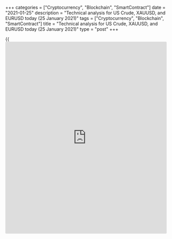 +++
categories = ["Cryptocurrency", "Blockchain", "SmartContract"]
date = "2021-01-25"
description = "Technical analysis for US Crude, XAUUSD, and EURUSD today (25 January 2021)"
tags = ["Cryptocurrency", "Blockchain", "SmartContract"]
title = "Technical analysis for US Crude, XAUUSD, and EURUSD today (25 January 2021)"
type = "post"
+++

{{<iframe id="large-banner" src="https://www.bounty.group/#slide=27.0" width="100%" height="600" scrolling="no" style="border: 0px solid rgb(216, 221, 230); border-radius: 3px;">}}

2021-01-25

2021-01-25

Short-term forecast for oil, gold, and EURUSD for 25.01.2021Alex
Rodionov

I welcome my fellow traders! I have made a price forecast for US Crude,
XAUUSD, and EURUSD using a combination of margin zones methodology and
technical analysis. Based on the market analysis, I suggest entry
signals for intraday traders.

Oil is testing the support level 51.88. If the price doesn't break out
the level, the medium-term uptrend will continue

The article covers the following subjects:

## Oil price forecast for today: USCrude analysis

Oil is testing the support level 51.88. If the price doesn't break out
the level, the medium-term uptrend will continue, and the target in
Target Zone 4 [54.72 - 54.21] will be reached.

If the bears break out the support of 51.88, then a medium-term
correction in the trend key support [49.39 - 48.94] zone will occur.

The short-term timeframe shows that the main scenario to sell oil with
the target in Intermediary Zone [51.66 - 51.43] has worked out. Last
Friday, the trend key support was tested and held. Traders also tested
the local resistance of Additional Zone [52.66 - 52.55].

This resistance will be significant today. The short-term trend's fate
will depend on whether traders succeed in breaking out the zone or not.

### [USCrude][1] trading ideas for today:

  1. Sell according to the pattern in Additional Zone [52.66 - 52.55]. TakeProfit: Intermediary Zone [51.66 - 51.43]. StopLoss: according to the pattern rules.

  2. If the price breaks out the Additional Zone [52.66 - 52.55], buy. TakeProfit: 53.90, Target Zone 3 [55.00 - 54.53]. StopLoss: below the significant local low.

* * *

## Gold price forecast for today: XAUUSD analysis

Gold is testing the broken-out accumulation zone [1859 - 1816] from top
to bottom. Look for purchases within the medium-term uptrend with the
target at Target Zone 2 [2005.8 - 1994.3].

Sell metal if the traders break out the level of 1818 and consolidate
below.

The gold short-term trend is up. The Intermediary Zone [1857 - 1852] was
broken out last week. Now the target for purchases is Target Zone [1912
- 1902].

On Friday last week, the precious metal's price correction occurred. As
part of the correction, there was an attempt to break out and
consolidate below Additional Zone [1849 - 1847]. The bears did not
succeed. At the close of the US trading session, the price returned to
the support zone.

Today look for short-term purchases according to the pattern to update
the last week's high and reach the Target Zone [1912 - 1902].

### [XAUUSD][2] trading ideas for today:

  1. Hold up medium-term purchases entered in the zone of [1859.2 - 1816.9]. TakeProfit: Target Zone 2 [2005.8 - 1994.3]. StopLoss: 1830.

  2. Enter short-term buy trades according to the pattern in Additional Zone [1849 - 1847]. TakeProfit: 1874, Target Zone [1912 - 1902]. StopLoss: according to the pattern rules.

* * *

## Euro/Dollar forecast for today: EURUSD analysis

The EURUSD pair entered the zone of good sell prices within the
corresponding trend, which can be observed in the medium-term chart.
This area includes prices [1.2146 - 1.2229]. Look for sales according to
the pattern with a target at last week's low + Target Zone 2 [1.1981 -
1.1962].

Let's take a look at the hourly timeframe and smaller margin zones. They
show us that the euro is trading in a short-term uptrend according to
the methodology. There is a contradiction to the medium-term downtrend.

In the chart of a shorter timeframe, the target for buying the euro is
Target Zone [1.2229 - 1.2213]. Today buy at strong supports according to
the pattern. Additional Zone [1.2149 - 1.2145] and Intermediary Zone
[1.2109 - 1.2101] are strong supports.

### [EURUSD][3] trading ideas for today:

  1. Buy according to the pattern in Additional Zone [1.2149 - 1.2145]. TakeProfit: Target Zone [1.2229 - 1.2213]. StopLoss: according to the pattern rules.

  2. Buy according to the pattern in Intermediary Zone [1.2109 - 1.2101]. TakeProfit: Target Zone [1.2229 - 1.2213]. StopLoss: according to the pattern rules.

* * *

P.S. Did you like my article? Share it in social networks: it will be
the best “thank you" :)

Ask me questions and comment below. I’ll be glad to answer your
questions and give necessary explanations.

 **Useful links:**

  * I recommend trying to trade with a reliable broker [here][4]. The system allows you to trade by yourself or copy successful traders from all across the globe.
  * Use my promo-code BLOG for getting deposit bonus 50% on LiteForex platform. Just enter this code in the appropriate field while [depositing][5] your trading account.
  * Telegram chat for traders: <t.me/liteforexengchat>. We are sharing the signals and trading experience
  * Telegram channel with high-quality analytics, Forex reviews, training articles, and other useful things for traders <t.me/liteforex>

## Price chart of USCrude in real time mode

The content of this article reflects the author’s opinion and does not
necessarily reflect the official position of LiteForex. The material
published on this page is provided for informational purposes only and
should not be considered as the provision of investment advice for the
purposes of Directive 2004/39/EC.

Rate this article:

{{value}}

( {{count}} {{title}} )

   1. my.liteforex.com/trading?type=oil
   2. my.liteforex.com/trading/chart?symbol=XAUUSD&returnUrl=true
   3. my.liteforex.com/trading/chart?symbol=EURUSD&returnUrl=true
   4. my.liteforex.com/?category=analysts-opinions&slug=short-term-forecast-for-oil-gold-and-eurusd-for-25012021&openPopup=%2Fregistration%2Fpopup&utm_source=blog&utm_medium=article&utm_campaign=bonus
   5. my.liteforex.com/deposit/?category=analysts-opinions&slug=short-term-forecast-for-oil-gold-and-eurusd-for-25012021&promo_code=BLOG&utm_source=blog&utm_medium=article&utm_campaign=bonus